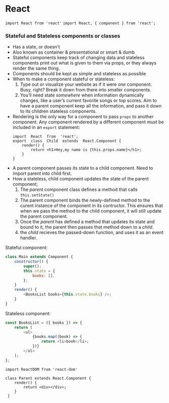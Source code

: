 # React

`import React from 'react'`
`import React, { component } from 'react';`

### Stateful and Stateless components or classes

-   Has a state, or doesn't
-   Also known as container & presentational or smart & dumb
-   Stateful components keep track of changing data and stateless components print out what is given to them via props, or they always render the same thing.
-   Components should be kept as simple and stateless as possible
-   When to make a component stateful or stateless:
    1.  Type out or visualize your website as if it were _one_ component. Busy, right? Break it down from there into smaller components.
    2.  You’ll need state _somewhere_ when information dynamically changes, like a user’s current favorite songs or top scores. Aim to have a parent component keep all the information, and pass it down to its children stateless components.
-   Rendering is the only way for a component to pass `props` to another component. Any component rendered by a different component must be included in an `export` statement:
    ```
    import  React  from  'react';
    export  class  Child  extends  React.Component {
    	render() {
    		return <h1>Hey,my name is {this.props.name}</h1>;
    	}
    }
    ```
-   A parent component passes its state to a child component. Need to import parent into child first.
-   How a stateless, child component updates the state of the parent component;
    1.  The _parent_ component class defines a method that calls `this.setState()`
    2.  The parent component binds the newly-defined method to the curent instance of the component in its contructor. This ensures that when we pass the method to the child component, it will still update the parent component.
    3.  Once the _parent_ has defined a method that updates its state and bound to it, the parent then passes that method down to a _child_.
    4.  the _child_ recieves the passed-down function, and uses it as an event handler.

Stateful component:

```javascript
class Main extends Component {
    constructor() {
        super();
        this.state = {
            books: [],
        };
    }
    render() {
        <BooksList books={this.state.books} />;
    }
}
```

Stateless component:

```javascript
const BooksList = ({ books }) => {
    return (
        <ul>
            {books.map((book) => {
                return <li>book</li>;
            })}
        </ul>
    );
};
```

`import ReactDOM from 'react-dom'`

```
class Parent extends React.Component {
	render() {
		return <div></div>;
	}
 }
```
